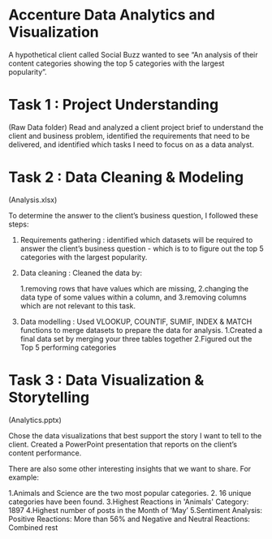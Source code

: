 # Accenture Data Analytics and Visualization

A hypothetical client called Social Buzz wanted to see “An analysis of their content categories showing the top 5 categories with the largest popularity”.

# Task 1 : Project Understanding
(Raw Data folder)
Read and analyzed a client project brief to understand the client and business problem, identified the requirements that need to be delivered, and identified which tasks I need to focus on as a data analyst.
 
# Task 2 : Data Cleaning & Modeling
(Analysis.xlsx)

To determine the answer to the client’s business question, I followed these steps:

1. Requirements gathering : identified which datasets will be required to answer the client’s business question - which is to to figure out the top 5 categories with the largest popularity.

2. Data cleaning : Cleaned the data by:

    1.removing rows that have values which are missing,
    2.changing the data type of some values within a column, and
    3.removing columns which are not relevant to this task.

3. Data modelling : Used VLOOKUP, COUNTIF, SUMIF, INDEX & MATCH functions to merge datasets to prepare the data for analysis.
   1.Created a final data set by merging your three tables together
   2.Figured out the Top 5 performing categories

# Task 3 : Data Visualization & Storytelling   
(Analytics.pptx)

Chose the data visualizations that best support the story I want to tell to the client. Created a PowerPoint presentation that reports on the client’s content performance.

There are also some other interesting insights that we want to share. For example:

 1.Animals and Science are the two most popular categories.
 2. 16 unique categories have been found.
 3.Highest Reactions in 'Animals' Category: 1897
 4.Highest number of posts in the Month of ‘May’
 5.Sentiment Analysis: Positive Reactions: More than 56% and Negative and Neutral Reactions: Combined rest
